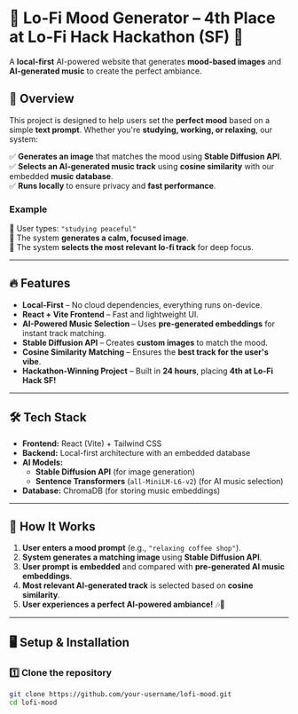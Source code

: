 # 🎵 Lo-Fi Mood Generator – 4th Place at Lo-Fi Hack Hackathon (SF) 🎨  

A **local-first** AI-powered website that generates **mood-based images** and **AI-generated music** to create the perfect ambiance.  

## 🌟 Overview  
This project is designed to help users set the **perfect mood** based on a simple **text prompt**. Whether you're **studying, working, or relaxing**, our system:  

✅ **Generates an image** that matches the mood using **Stable Diffusion API**.  
✅ **Selects an AI-generated music track** using **cosine similarity** with our embedded **music database**.  
✅ **Runs locally** to ensure privacy and **fast performance**.  

### **Example**  
📝 User types: `"studying peaceful"`  
🎨 The system **generates a calm, focused image**.  
🎵 The system **selects the most relevant lo-fi track** for deep focus.  

---

## 🔥 Features  
- **Local-First** – No cloud dependencies, everything runs on-device.  
- **React + Vite Frontend** – Fast and lightweight UI.  
- **AI-Powered Music Selection** – Uses **pre-generated embeddings** for instant track matching.  
- **Stable Diffusion API** – Creates **custom images** to match the mood.  
- **Cosine Similarity Matching** – Ensures the **best track for the user's vibe**.  
- **Hackathon-Winning Project** – Built in **24 hours**, placing **4th at Lo-Fi Hack SF!**  

---

## 🛠 Tech Stack  
- **Frontend:** React (Vite) + Tailwind CSS  
- **Backend:** Local-first architecture with an embedded database  
- **AI Models:**  
  - **Stable Diffusion API** (for image generation)  
  - **Sentence Transformers** (`all-MiniLM-L6-v2`) (for AI music selection)  
- **Database:** ChromaDB (for storing music embeddings)  

---

## 🚀 How It Works  
1. **User enters a mood prompt** (e.g., `"relaxing coffee shop"`).  
2. **System generates a matching image** using **Stable Diffusion API**.  
3. **User prompt is embedded** and compared with **pre-generated AI music embeddings**.  
4. **Most relevant AI-generated track** is selected based on **cosine similarity**.  
5. **User experiences a perfect AI-powered ambiance!** 🎶🎨  

---

## 🖥 Setup & Installation  

### **1️⃣ Clone the repository**  
```bash
git clone https://github.com/your-username/lofi-mood.git
cd lofi-mood

